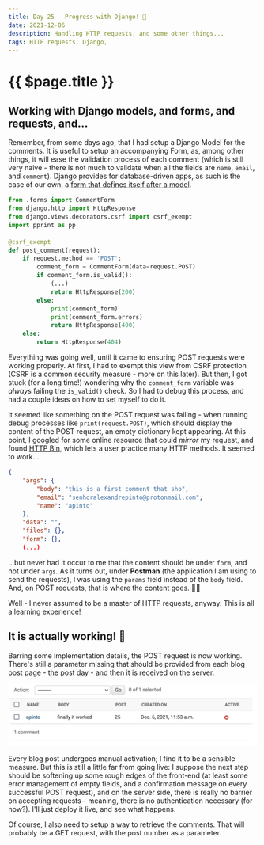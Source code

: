 ```yaml
---
title: Day 25 - Progress with Django! 🏹
date: 2021-12-06
description: Handling HTTP requests, and some other things...
tags: HTTP requests, Django, 
---
```


# {{ $page.title }}

## Working with Django models, and forms, and requests, and...

Remember, from some days ago, that I had setup a Django Model for the comments. It is useful to setup an accompanying Form, as, among other things, it will ease the validation process of each comment (which is still very naive - there is not much to validate when all the fields are `name`, `email`, and `comment`). Django provides for database-driven apps, as such is the case of our own, a [form that defines itself after a model](https://docs.djangoproject.com/en/2.2/topics/forms/modelforms/).

```python
from .forms import CommentForm
from django.http import HttpResponse
from django.views.decorators.csrf import csrf_exempt
import pprint as pp

@csrf_exempt
def post_comment(request):
    if request.method == 'POST':
        comment_form = CommentForm(data=request.POST)
        if comment_form.is_valid():
			(...)
            return HttpResponse(200)
        else:
            print(comment_form)
            print(comment_form.errors)
            return HttpResponse(400)
    else:
        return HttpResponse(404)
```

Everything was going well, until it came to ensuring POST requests were working properly. At first, I had to exempt this view from CSRF protection (CSRF is a common security measure - more on this later). But then, I got stuck (for a long time!) wondering why the `comment_form` variable was *always* failing the `is_valid()` check. So I had to debug this process, and had a couple ideas on how to set myself to do it. 

It seemed like something on the POST request was failing - when running debug processes like `print(request.POST)`, which should display the content of the POST request, an empty dictionary kept appearing. At this point, I googled for some online resource that could *mirror* my request, and found [HTTP Bin](https://httpbin.org/), which lets a user practice many HTTP methods. It seemed to work...

```json
{
    "args": {
        "body": "this is a first comment that sho",
        "email": "senhoralexandrepinto@protonmail.com",
        "name": "apinto"
    },
    "data": "",
    "files": {},
    "form": {},
	(...)
```

...but never had it occur to me that the content should be under `form`, and not under `args`. As it turns out, under **Postman** (the application I am using to send the requests), I was using the `params` field instead of the `body` field. And, on POST requests, that is where the content goes. 🤦‍♂️

Well - I never assumed to be a master of HTTP requests, anyway. This is all a learning experience! 

## It is actually working! 🥳

Barring some implementation details, the POST request is now working. There's still a parameter missing that should be provided from each blog post page - the post day - and then it is received on the server. 

![the first comment through the API!](./120621_success.png)

Every blog post undergoes manual activation; I find it to be a sensible measure. But this is still a little far from going live: I suppose the next step should be softening up some rough edges of the front-end (at least some error management of empty fields, and a confirmation message on every successful POST request), and on the server side, there is really no barrier on accepting requests - meaning, there is no authentication necessary (for now?). I'll just deploy it live, and see what happens.

Of course, I also need to setup a way to retrieve the comments. That will probably be a GET request, with the post number as a parameter.
